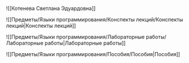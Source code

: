 ![[Котенева Светлана Эдуардовна]]

![[Предметы/Языки программирования/Конспекты лекций/Конспекты лекций|Конспекты лекций]]

![[Предметы/Языки программирования/Лабораторные работы/Лабораторные работы|Лабораторные работы]]

![[Предметы/Языки программирования/Пособия/Пособия|Пособия]]